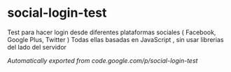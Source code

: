 # social-login-test

Test para hacer login desde diferentes plataformas sociales ( Facebook, Google Plus, Twitter )
Todas ellas basadas en JavaScript , sin usar librerias del lado del servidor

<i>Automatically exported from code.google.com/p/social-login-test</i>
